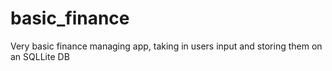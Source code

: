 # basic_finance
Very basic finance managing app, taking in users input and storing them on an SQLLite DB
